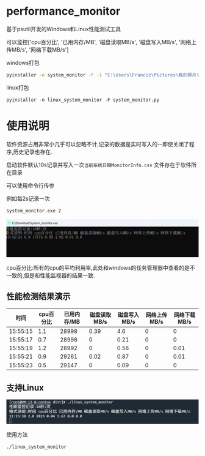 # performance_monitor
基于psutil开发的Windows和Linux性能测试工具

可以监控['cpu百分比', '已用内存/MB', '磁盘读取MB/s', '磁盘写入MB/s', '网络上传MB/s', '网络下载MB/s']

windows打包
```bash
pyinstaller -n system_monitor -F -i "C:\Users\Franciz\Pictures\我的照片\performance_monitor.ico" .\system_monitor.py --distpath=E:\WORK\测试升级工具
```

linux打包
```shell
pyinstaller -n linux_system_monitor -F system_monitor.py
```

# 使用说明

软件资源占用非常小几乎可以忽略不计,记录的数据是实时写入的--即使关闭了程序,历史记录也存在.

启动软件默认10s记录并写入一次`当前系统日期MonitorInfo.csv` 文件存在于软件所在目录

可以使用命令行传参

例如每2s记录一次

```bash
system_monitor.exe 2
```

![image-20230228155550537](README.assets/image-20230228155550537.png)	

cpu百分比:所有的cpu的平均利用率,此处和windows的任务管理器中查看的是不一致的,但是和性能监视器的结果一致.



## 性能检测结果演示

| 时间     | cpu百分比 | 已用内存/MB | 磁盘读取MB/s | 磁盘写入MB/s | 网络上传MB/s | 网络下载MB/s |
| -------- | --------- | ----------- | ------------ | ------------ | ------------ | ------------ |
| 15:55:15 | 1.1       | 28998       | 0.39         | 4.6          | 0            | 0            |
| 15:55:17 | 0.7       | 28998       | 0            | 0.21         | 0            | 0            |
| 15:55:19 | 1.2       | 28992       | 0            | 0.56         | 0            | 0.01         |
| 15:55:21 | 0.9       | 29261       | 0.02         | 0.87         | 0            | 0.01         |
| 15:55:23 | 0.5       | 29147       | 0            | 0.09         | 0            | 0            |



## 支持Linux

![image-20230301111624015](README.assets/image-20230301111624015.png)	

使用方法

```shell
./linux_system_monitor
```

